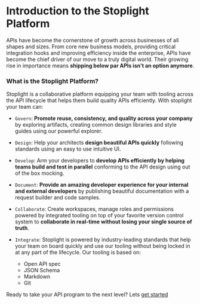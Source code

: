 # Introduction to the Stoplight Platform 
		
APIs have become the cornerstone of growth across businesses of all shapes and sizes. From core new business models, providing critical integration hooks and improving efficiency inside the enterprise, APIs have become the chief driver of our move to a truly digital world. Their growing rise in importance means **shipping below par APIs isn't an option anymore**. 
		
### What is the Stoplight Platform?

Stoplight is a collaborative platform equipping your team with tooling across the API lifecycle that helps them build quality APIs efficiently. With stoplight your team can:

- `Govern`: **Promote reuse, consistency, and quality across your company** by exploring artifacts, creating common design libraries and style guides using our powerful explorer. 
		

- `Design`: Help your architects **design beautiful APIs quickly** following standards using an easy to use intuitive UI. 
		

- `Develop`: Arm your developers to **develop APIs efficiently by helping teams build and test in parallel** conforming to the API design using out of the box mocking.
		

- `Document`: **Provide an amazing developer experience for your internal and external developers** by publishing beautiful documentation with a request builder and code samples.
		

- `Collaborate`: Create workspaces, manage roles and permissions powered by integrated tooling on top of your favorite version control system to **collaborate in real-time without losing your single source of truth**. 
		

- `Integrate`: Stoplight is powered by industry-leading standards that help your team on board quickly and use our tooling without being locked in at any part of the lifecycle. Our tooling is based on:
		
  * Open API spec
  * JSON Schema
  * Markdown
  * Git
		

Ready to take your API program to the next level? Lets [get started](1.-workspaces/a.creating-a-workspace.md)